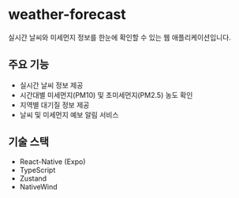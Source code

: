# weather-forecast

실시간 날씨와 미세먼지 정보를 한눈에 확인할 수 있는 웹 애플리케이션입니다.

## 주요 기능

- 실시간 날씨 정보 제공
- 시간대별 미세먼지(PM10) 및 초미세먼지(PM2.5) 농도 확인
- 지역별 대기질 정보 제공
- 날씨 및 미세먼지 예보 알림 서비스

## 기술 스택

- React-Native (Expo)
- TypeScript
- Zustand
- NativeWind
